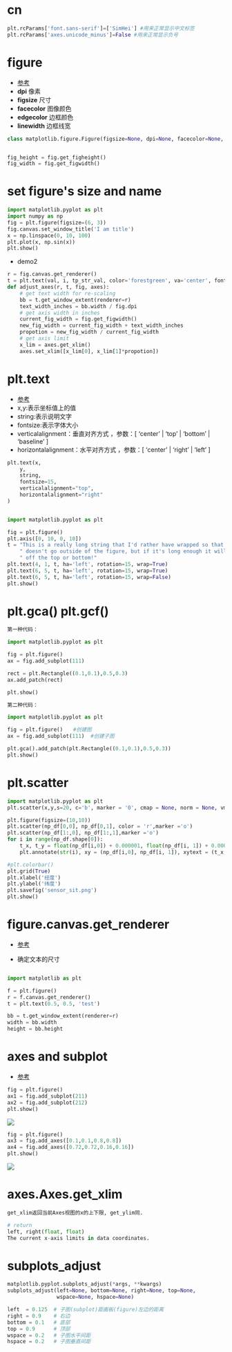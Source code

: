 # cn

```python
plt.rcParams['font.sans-serif']=['SimHei'] #用来正常显示中文标签
plt.rcParams['axes.unicode_minus']=False #用来正常显示负号
```



# figure

- [参考](https://blog.csdn.net/The_Time_Runner/article/details/89292835)
- **dpi** 像素
- **figsize** 尺寸
- **facecolor** 图像颜色
- **edgecolor** 边框颜色
- **linewidth** 边框线宽

```python
class matplotlib.figure.Figure(figsize=None, dpi=None, facecolor=None, edgecolor=None, linewidth=0.0, frameon=None, subplotpars=None, tight_layout=None, constrained_layout=None)


fig_height = fig.get_figheight()
fig_width = fig.get_figwidth()

```





# set figure's size and name

```python
import matplotlib.pyplot as plt
import numpy as np
fig = plt.figure(figsize=(6, 3))
fig.canvas.set_window_title('I am title')
x = np.linspace(0, 10, 100)
plt.plot(x, np.sin(x))
plt.show()
```

- demo2

```python
r = fig.canvas.get_renderer()
t = plt.text(val, i, tp_str_val, color='forestgreen', va='center', fontweight='bold')
def adjust_axes(r, t, fig, axes):
    # get text width for re-scaling
    bb = t.get_window_extent(renderer=r)
    text_width_inches = bb.width / fig.dpi
    # get axis width in inches
    current_fig_width = fig.get_figwidth()
    new_fig_width = current_fig_width + text_width_inches
    propotion = new_fig_width / current_fig_width
    # get axis limit
    x_lim = axes.get_xlim()
    axes.set_xlim([x_lim[0], x_lim[1]*propotion])

```



# plt.text

- [参考](https://blog.csdn.net/TeFuirnever/article/details/88947248)
- x,y:表示坐标值上的值
- string:表示说明文字
- fontsize:表示字体大小
- verticalalignment：垂直对齐方式 ，参数：[ ‘center’ | ‘top’ | ‘bottom’ | ‘baseline’ ]
- horizontalalignment：水平对齐方式 ，参数：[ ‘center’ | ‘right’ | ‘left’ ]

```python
plt.text(x,
	y,
	string,
	fontsize=15,
	verticalalignment="top",
	horizontalalignment="right"
)


import matplotlib.pyplot as plt

fig = plt.figure()
plt.axis([0, 10, 0, 10])
t = "This is a really long string that I'd rather have wrapped so that it"\
    " doesn't go outside of the figure, but if it's long enough it will go"\
    " off the top or bottom!"
plt.text(4, 1, t, ha='left', rotation=15, wrap=True)
plt.text(6, 5, t, ha='left', rotation=15, wrap=True)
plt.text(6, 5, t, ha='left', rotation=15, wrap=False)
plt.show()

```



# plt.gca() plt.gcf()

```python
第一种代码：

import matplotlib.pyplot as plt

fig = plt.figure()
ax = fig.add_subplot(111)

rect = plt.Rectangle((0.1,0.1),0.5,0.3)
ax.add_patch(rect)

plt.show()

第二种代码：

import matplotlib.pyplot as plt

fig = plt.figure()　　#创建图
ax = fig.add_subplot(111)  #创建子图

plt.gca().add_patch(plt.Rectangle((0.1,0.1),0.5,0.3))
plt.show()
```



# plt.scatter

```python
import matplotlib.pyplot as plt
plt.scatter(x,y,s=20, c='b', marker = '0', cmap = None, norm = None, vmin = None, alpha = None, linewidths = None, verts = None, hold = None, **kwargs)

plt.figure(figsize=(10,10))
plt.scatter(np_df[0,0], np_df[0,1], color = 'r',marker ='o')
plt.scatter(np_df[1:,0], np_df[1:,1],marker ='o')
for i in range(np_df.shape[0]):
    t_x, t_y = float(np_df[i,0]) + 0.000001, float(np_df[i, 1]) + 0.0003
    plt.annotate(str(i), xy = (np_df[i,0], np_df[i, 1]), xytext = (t_x, t_y))

#plt.colorbar()
plt.grid(True)
plt.xlabel('经度')
plt.ylabel('纬度')
plt.savefig('sensor_sit.png')
plt.show()
```



# figure.canvas.get_renderer

- [参考](https://www.codenong.com/22667224/)

- 确定文本的尺寸

```python

import matplotlib as plt

f = plt.figure()
r = f.canvas.get_renderer()
t = plt.text(0.5, 0.5, 'test')

bb = t.get_window_extent(renderer=r)
width = bb.width
height = bb.height
```



# axes and subplot

- [参考](https://www.zhihu.com/question/51745620)

```python
fig = plt.figure()
ax1 = fig.add_subplot(211)
ax2 = fig.add_subplot(212)
plt.show()
```

![](./img/matp_subp_axes_0.png)

```python
fig = plt.figure()
ax3 = fig.add_axes([0.1,0.1,0.8,0.8])
ax4 = fig.add_axes([0.72,0.72,0.16,0.16])
plt.show()
```

![](./img/matp_subp_axes_1.png)



# axes.Axes.get_xlim

```python
get_xlim返回当前Axes视图的x的上下限, get_ylim同.

# return
left, right(float, float)
The current x-axis limits in data coordinates.
```



# subplots_adjust

```python
matplotlib.pyplot.subplots_adjust(*args, **kwargs)
subplots_adjust(left=None, bottom=None, right=None, top=None,
                wspace=None, hspace=None)

left  = 0.125  # 子图(subplot)距画板(figure)左边的距离
right = 0.9    # 右边
bottom = 0.1   # 底部
top = 0.9      # 顶部
wspace = 0.2   # 子图水平间距
hspace = 0.2   # 子图垂直间距
```



